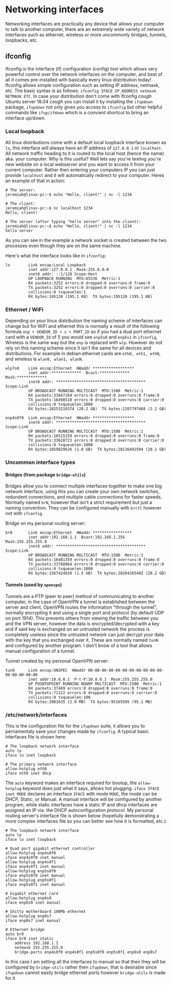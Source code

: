 # Networking interfaces
Networking interfaces are practically any device that allows your computer to talk to another computer, there are an extremely wide variety of network interfaces such as ethernet, wireless or more uncommonly bridges, tunnels, loopbacks, etc. 
## ifconfig
Ifconfig is the interface (if) configuration (config) tool which allows very powerful control over the network interfaces on the computer, and best of all it comes pre-installed with basically every linux distribution today! Ifconfig allows simple configuration such as setting IP address, netmask, etc. The basic syntax is as follows: `ifconfig IFACE IP_ADDRESS netmask NETMASK ETC`. In case your distribution don't come with ifconfig *cough* Ubuntu server 18.04 *cough* you can install it by installing the `ifupdown` package, `ifupdown` not only gives you access to `ifconfig` but other helpful commands like `ifup/ifdown` which is a convient shortcut to bring an interface up/down.
### Local loopback
All linux distributions come with a default local loopback interface known as `lo`, this interface will always have an IP address of `127.0.0.1` or `localhost`. All network traffic heading to it is routed to the local host (hence the name) aka. your computer. Why is this useful? Well lets say you're testing you're new website on a local webserver and you want to access it from your current computer. Rather then entering your computers IP you can just provide `localhost` and it will automatically redirect to your computer. Heres an example of that in action:<br>
```
# The server: 
jeremiah@linux-pc:~$ echo "Hello, client!" | nc -l 1234

# The client:
jeremiah@linux-pc:~$ nc localhost 1234
Hello, client!

# The server (after typing "hello server" into the client):
jeremiah@linux-pc:~$ echo "Hello, client!" | nc -l 1234
hello server
```
As you can see in the example a network socket is created between the two processes even though they are on the same machine.

Here's what the interface looks like in `ifconfig`:
```
lo        Link encap:Local Loopback  
          inet addr:127.0.0.1  Mask:255.0.0.0
          inet6 addr: ::1/128 Scope:Host
          UP LOOPBACK RUNNING  MTU:65536  Metric:1
          RX packets:3252 errors:0 dropped:0 overruns:0 frame:0
          TX packets:3252 errors:0 dropped:0 overruns:0 carrier:0
          collisions:0 txqueuelen:1 
          RX bytes:195120 (195.1 KB)  TX bytes:195120 (195.1 KB)
```
### Ethernet / WiFi
Depending on your linux distribution the naming scheme of interfaces can change but for WiFi and ethernet this is normally a result of the following formula `enp + VENDOR_ID + s + PORT_ID` so if you had a dual port ethernet card with a `VENDOR_ID` of 5 you would see `enp5s0` and `enp5s1` in `ifconfig`, Wireless is the same way but the `enp` is replaced with `wlp`. However do not rely on this naming scheme since it isn't the same for all devices and distributions. For example in debian ethernet cards are `eth0, eth1, ethN`, and wireless is `wlan0, wlan1, wlanN`.
```
wlp7s0    Link encap:Ethernet  HWaddr ******************
          inet addr:*************  Bcast:*************  Mask:*************
          inet6 addr: *************************************** Scope:Link
          UP BROADCAST RUNNING MULTICAST  MTU:1500  Metric:1
          RX packets:33847269 errors:0 dropped:0 overruns:0 frame:0
          TX packets:16498510 errors:0 dropped:0 overruns:0 carrier:0
          collisions:0 txqueuelen:1000 
          RX bytes:28253210374 (28.2 GB)  TX bytes:2207797468 (2.2 GB)

enp4s0f0  Link encap:Ethernet  HWaddr ******************
          inet6 addr: *************************************** Scope:Link
          UP BROADCAST RUNNING MULTICAST  MTU:1500  Metric:1
          RX packets:16515158 errors:0 dropped:0 overruns:0 frame:0
          TX packets:33628723 errors:0 dropped:0 overruns:0 carrier:0
          collisions:0 txqueuelen:1000 
          RX bytes:1859829626 (1.8 GB)  TX bytes:28136492504 (28.1 GB)
```
### Uncommon interface types
#### Bridges (from package `bridge-utils`)
Bridges allow you to connect multiple interfaces together to make one big network interface, using this you can create your own network switches, redundent connections, and multiple cable connections for faster speeds. Normally named `brN`, however that isn't a strict requirement but just a naming convention. They can be configured manually with `brctl` however not with `ifconfig`

Bridge on my personal routing server:
```
br0       Link encap:Ethernet  HWaddr *****************
          inet addr:192.168.1.1  Bcast:192.168.1.255  Mask:255.255.255.0
          inet6 addr: *************************************** Scope:Link
          UP BROADCAST RUNNING MULTICAST  MTU:1500  Metric:1
          RX packets:16481359 errors:0 dropped:0 overruns:0 frame:0
          TX packets:33788964 errors:0 dropped:0 overruns:0 carrier:0
          collisions:0 txqueuelen:1000 
          RX bytes:1567424830 (1.5 GB)  TX bytes:28204265402 (28.2 GB)
```
#### Tunnels (used by `openvpn`)
Tunnels are a PTP (peer to peer) method of communicating to another computer, in the case of OpenVPN a tunnel is established between the server and client, OpenVPN routes the information "through the tunnel", normally encrypting it and using a single port and protocol (by default UDP on port 1914). This prevents others from viewing the traffic between you and the VPN server, however the data is encrypted/decrypted with a key and if said key is exchanged on an untrusted network the process is completely useless since the untrusted network can just decrypt your data with the key that you exchanged over it. These are normally named `tunN` and configured by another program. I don't know of a tool that allows manual configuration of a tunnel.

Tunnel created by my personal OpenVPN server:
```
tun0      Link encap:UNSPEC  HWaddr 00-00-00-00-00-00-00-00-00-00-00-00-00-00-00-00  
          inet addr:10.8.0.1  P-t-P:10.8.0.1  Mask:255.255.255.0
          UP POINTOPOINT RUNNING NOARP MULTICAST  MTU:1500  Metric:1
          RX packets:37469 errors:0 dropped:0 overruns:0 frame:0
          TX packets:71122 errors:0 dropped:0 overruns:0 carrier:0
          collisions:0 txqueuelen:100 
          RX bytes:2001635 (2.0 MB)  TX bytes:95165595 (95.1 MB)
```
### /etc/network/interfaces
This is the configuration file for the `ifupdown` suite, it allows you to pernamentaly save your changes made by `ifconfig`. A typical basic interfaces file is shown here:
```
# The loopback network interface
auto lo
iface lo inet loopback

# The primary network interface
allow-hotplug eth0
iface eth0 inet dhcp
```
The `auto` keyword makes an interface required for bootup, the `allow-hotplug` keyword does just what it says, allows hot plugging. `iface IFACE inet MODE` declares an interface `IFACE` with mode `MODE`, the mode can be DHCP, Static, or Manual. A manual interface will be configured by another program, while static interfaces have a static IP and dhcp interfaces are assigned an IP via. the DHCP autoconfiguration protocol. My personal routing server's interface file is shown below (hopefully demonstrating a more complex interfaces file so you can better see how it is formatted, etc.):
```
# The loopback network interface
auto lo
iface lo inet loopback

# Quad port gigabit ethernet controller
allow-hotplug enp4s0f0
iface enp4s0f0 inet manual
allow-hotplug enp4s0f1
iface enp4s0f1 inet manual
allow-hotplug enp5s0f0
iface enp5s0f0 inet manual
allow-hotplug enp5s0f1
iface enp5s0f1 inet manual

# Gigabit ethernet card
allow-hotplug enp6s0
iface enp6s0 inet manual

# Shitty motherboard 100Mb ethernet
allow-hotplug enp0s7
iface enp0s7 inet manual

# Ethernet bridge
auto br0
iface br0 inet static
	address 192.168.1.1
	netmask 255.255.255.0
	bridge-ports enp4s0f0 enp4s0f1 enp5s0f0 enp5s0f1 enp6s0 enp0s7
```
In this case I am setting all the interfaces to manual so that then they will be configured by `bridge-utils` rather then `ifupdown`, that is desirable since `ifupdown` cannot easily bridge ethernet ports however `bridge-utils` is made for it
